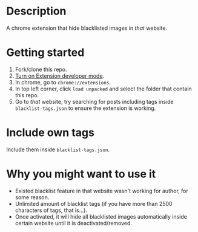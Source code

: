 # Description
A chrome extension that hide blacklisted images in *that* website.

# Getting started
1. Fork/clone this repo.
2. [Turn on Extension developer mode](https://developer.chrome.com/docs/extensions/mv3/faq/#faq-dev-01).
3. In chrome, go to `chrome://extensions`.
4. In top left corner, click `load unpacked` and select the folder that contain this repo.
5. Go to *that* website, try searching for posts including tags inside `blacklist-tags.json` to ensure the extension is working.

# Include own tags
Include them inside `blacklist-tags.json`.

# Why you might want to use it
* Existed blacklist feature in that website wasn't working for author, for some reason.
* Unlimited amount of blacklist tags (if you have more than 2500 characters of tags, that is...).
* Once activated, it will hide all blacklisted images automatically inside certain website until it is deactivated/removed.
